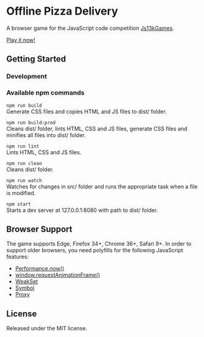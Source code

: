 # Offline Pizza Delivery
A browser game for the JavaScript code competition [Js13kGames](https://js13kgames.com/).

[Play it now!](https://raohmaru.github.io/offline-pizza-delivery/src/)

## Getting Started

### Development

### Available npm commands
`npm run build`  
Generate CSS files and copies HTML and JS files to dist/ folder.

`npm run build:prod`  
Cleans dist/ folder, lints HTML, CSS and JS files, generate CSS files and minifies all files into
dist/ folder.

`npm run lint`  
Lints HTML, CSS and JS files.

`npm run clean`  
Cleans dist/ folder.

`npm run watch`  
Watches for changes in src/ folder and runs the appropriate task when a file is modified.

`npm start`  
Starts a dev server at 127.0.0.1:8080 with path to dist/ folder.

## Browser Support
The game supports Edge, Firefox 34+, Chrome 36+, Safari 9+.
In order to support older browsers, you need polyfills for the following JavaScript features:

- [Performance.now()](https://developer.mozilla.org/en-US/docs/Web/API/Performance/now)
- [window.requestAnimationFrame()](https://developer.mozilla.org/en-US/docs/Web/API/window/requestAnimationFrame)
- [WeakSet](https://developer.mozilla.org/en-US/docs/Web/JavaScript/Reference/Global_Objects/WeakSet)
- [Symbol](https://developer.mozilla.org/en-US/docs/Web/JavaScript/Reference/Global_Objects/Symbol)
- [Proxy](https://developer.mozilla.org/en-US/docs/Web/JavaScript/Reference/Global_Objects/Proxy)

## License
Released under the MIT license.
